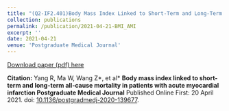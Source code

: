 ```yaml
---
title: "(Q2-IF2.401)Body Mass Index Linked to Short-Term and Long-Term All-Cause Mortality in Patients with Acute Myocardial Infarction"
collection: publications
permalink: /publication/2021-04-21-BMI_AMI
excerpt: ''
date: 2021-04-21
venue: 'Postgraduate Medical Journal'
---
```

[Download paper (pdf) here](http://kelseyjhonna.github.io/files/postgradmedj.pdf)

**Citation:** Yang R, Ma W, Wang Z*, et al* **Body mass index linked to short-term and long-term all-cause mortality in patients with acute myocardial infarction Postgraduate Medical Journal** Published Online First: 20 April 2021. doi: [10.1136/postgradmedj-2020-139677](https://pmj.bmj.com/content/early/2021/04/19/postgradmedj-2020-139677).

